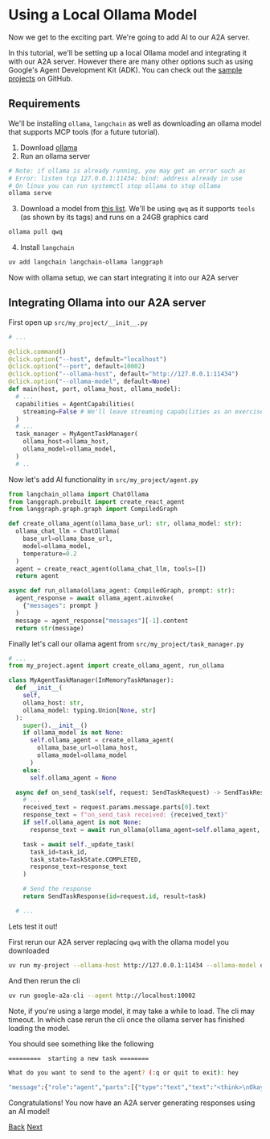 # Using a Local Ollama Model

Now we get to the exciting part. We're going to add AI to our A2A server.

In this tutorial, we'll be setting up a local Ollama model and integrating it with our A2A server. However there are many other options such as using Google's Agent Development Kit (ADK). You can check out the [sample projects](https://github.com/google/A2A/tree/main/samples/python/agents) on GitHub.

## Requirements <!-- {docsify-ignore} -->

We'll be installing `ollama`, `langchain` as well as downloading an ollama model that supports MCP tools (for a future tutorial).

1. Download [ollama](https://ollama.com/download)
2. Run an ollama server

```bash
# Note: if ollama is already running, you may get an error such as
# Error: listen tcp 127.0.0.1:11434: bind: address already in use
# On linux you can run systemctl stop ollama to stop ollama
ollama serve
```

3. Download a model from [this list](https://ollama.com/search). We'll be using `qwq` as it supports `tools` (as shown by its tags) and runs on a 24GB graphics card

```bash
ollama pull qwq
```

4. Install `langchain`

```bash
uv add langchain langchain-ollama langgraph
```

Now with ollama setup, we can start integrating it into our A2A server

## Integrating Ollama into our A2A server <!-- {docsify-ignore} -->

First open up `src/my_project/__init__.py`

```python
# ...

@click.command()
@click.option("--host", default="localhost")
@click.option("--port", default=10002)
@click.option("--ollama-host", default="http://127.0.0.1:11434")
@click.option("--ollama-model", default=None)
def main(host, port, ollama_host, ollama_model):
  # ...
  capabilities = AgentCapabilities(
    streaming=False # We'll leave streaming capabilities as an exercise for the reader
  )
  # ...
  task_manager = MyAgentTaskManager(
    ollama_host=ollama_host,
    ollama_model=ollama_model,
  )
  # ..
```

Now let's add AI functionality in `src/my_project/agent.py`

```python
from langchain_ollama import ChatOllama
from langgraph.prebuilt import create_react_agent
from langgraph.graph.graph import CompiledGraph

def create_ollama_agent(ollama_base_url: str, ollama_model: str):
  ollama_chat_llm = ChatOllama(
    base_url=ollama_base_url,
    model=ollama_model,
    temperature=0.2
  )
  agent = create_react_agent(ollama_chat_llm, tools=[])
  return agent

async def run_ollama(ollama_agent: CompiledGraph, prompt: str):
  agent_response = await ollama_agent.ainvoke(
    {"messages": prompt }
  )
  message = agent_response["messages"][-1].content
  return str(message)
```

Finally let's call our ollama agent from `src/my_project/task_manager.py`

```python
# ...
from my_project.agent import create_ollama_agent, run_ollama

class MyAgentTaskManager(InMemoryTaskManager):
  def __init__(
    self,
    ollama_host: str,
    ollama_model: typing.Union[None, str]
  ):
    super().__init__()
    if ollama_model is not None:
      self.ollama_agent = create_ollama_agent(
        ollama_base_url=ollama_host,
        ollama_model=ollama_model
      )
    else:
      self.ollama_agent = None

  async def on_send_task(self, request: SendTaskRequest) -> SendTaskResponse:
    # ...
    received_text = request.params.message.parts[0].text
    response_text = f"on_send_task received: {received_text}"
    if self.ollama_agent is not None:
      response_text = await run_ollama(ollama_agent=self.ollama_agent, prompt=received_text)

    task = await self._update_task(
      task_id=task_id,
      task_state=TaskState.COMPLETED,
      response_text=response_text
    )

    # Send the response
    return SendTaskResponse(id=request.id, result=task)

  # ...
```

Lets test it out!

First rerun our A2A server replacing `qwq` with the ollama model you downloaded

```bash
uv run my-project --ollama-host http://127.0.0.1:11434 --ollama-model qwq
```

And then rerun the cli

```bash
uv run google-a2a-cli --agent http://localhost:10002
```

Note, if you're using a large model, it may take a while to load. The cli may timeout. In which case rerun the cli once the ollama server has finished loading the model.

You should see something like the following

```bash
=========  starting a new task ========

What do you want to send to the agent? (:q or quit to exit): hey

"message":{"role":"agent","parts":[{"type":"text","text":"<think>\nOkay, the user said \"hey\". That's pretty casual. I should respond in a friendly way. Maybe ask how I can help them today. Keep it open-ended so they feel comfortable sharing what they need. Let me make sure my tone is positive and approachable. Alright, something like, \"Hey there! How can I assist you today?\" Yeah, that sounds good.\n</think>\n\nHey there! How can I assist you today? 😊"}]}
```

Congratulations! You now have an A2A server generating responses using an AI model!

<div class="bottom-buttons" style="flex flex-row">
  <a href="#/tutorials/python/8_agent_capabilities.md" class="back-button">Back</a>
  <a href="#/tutorials/python/10_next_steps.md?id=next-steps" class="next-button">Next</a>
</div>
